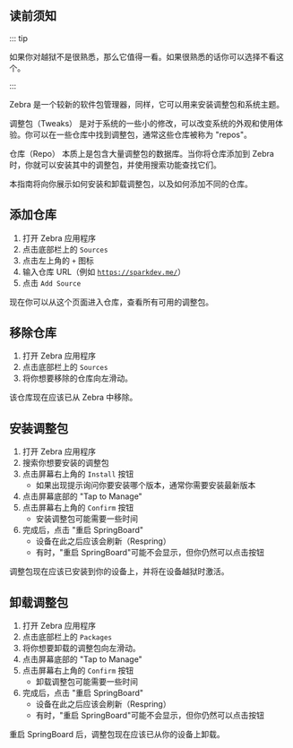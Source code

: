 ## 读前须知

::: tip

如果你对越狱不是很熟悉，那么它值得一看。如果很熟悉的话你可以选择不看这个。

:::

Zebra 是一个较新的软件包管理器，同样，它可以用来安装调整包和系统主题。

<p><router-link to="/faq/#what-are-tweaks">调整包（Tweaks）</router-link> 是对于系统的一些小的修改，可以改变系统的外观和使用体验。你可以在一些仓库中找到调整包，通常这些仓库被称为 "repos"。</p>

<p><router-link to="/faq/#what-s-a-repo">仓库（Repo）</router-link> 本质上是包含大量调整包的数据库。当你将仓库添加到 Zebra 时，你就可以安装其中的调整包，并使用搜索功能查找它们。</p>

本指南将向你展示如何安装和卸载调整包，以及如何添加不同的仓库。

## 添加仓库

1. 打开 Zebra 应用程序
1. 点击底部栏上的 `Sources`
1. 点击左上角的 `+` 图标
1. 输入仓库 URL（例如 [`https://sparkdev.me/`](https://sparkdev.me/)）
1. 点击 `Add Source`

现在你可以从这个页面进入仓库，查看所有可用的调整包。

## 移除仓库

1. 打开 Zebra 应用程序
1. 点击底部栏上的 `Sources`
1. 将你想要移除的仓库向左滑动。

该仓库现在应该已从 Zebra 中移除。

## 安装调整包

1. 打开 Zebra 应用程序
1. 搜索你想要安装的调整包
1. 点击屏幕右上角的 `Install` 按钮
    - 如果出现提示询问你要安装哪个版本，通常你需要安装最新版本
1. 点击屏幕底部的 "Tap to Manage"
1. 点击屏幕右上角的 `Confirm` 按钮
    - 安装调整包可能需要一些时间
1. 完成后，点击 "<router-link to="/faq/#what-is-respringing">重启 SpringBoard</router-link>"
    - 设备在此之后应该会刷新（Respring）
    - 有时，"重启 SpringBoard"可能不会显示，但你仍然可以点击按钮

调整包现在应该已安装到你的设备上，并将在设备越狱时激活。

## 卸载调整包

1. 打开 Zebra 应用程序
1. 点击底部栏上的 `Packages`
1. 将你想要卸载的调整包向左滑动。
1. 点击屏幕底部的 "Tap to Manage"
1. 点击屏幕右上角的 `Confirm` 按钮
    - 卸载调整包可能需要一些时间
1. 完成后，点击 "<router-link to="/faq/#what-is-respringing">重启 SpringBoard</router-link>"
    - 设备在此之后应该会刷新（Respring）
    - 有时，"重启 SpringBoard"可能不会显示，但你仍然可以点击按钮

重启 SpringBoard 后，调整包现在应该已从你的设备上卸载。
